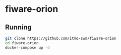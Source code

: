 # fiware-orion

## <a name="running"/> Running

```bash
git clone https://github.com/itmo-swm/fiware-orion
cd fiware-orion
docker-compose up -d
```
